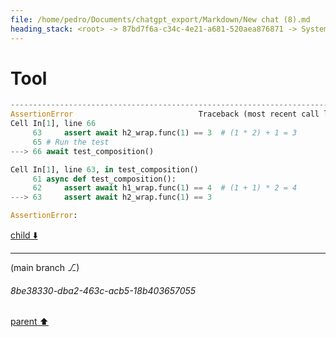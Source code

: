 ```yaml
---
file: /home/pedro/Documents/chatgpt_export/Markdown/New chat (8).md
heading_stack: <root> -> 87bd7f6a-c34c-4e21-a681-520aea876871 -> System -> 0305e3b7-9645-4e79-89a2-794319c6d100 -> System -> aaa236d3-b162-4863-965c-406dd86ac031 -> User -> 6389456d-56b1-43ae-97a4-9af03a2416cc -> Assistant -> e3e20cb1-d7af-4b3a-8989-0f635e7b7b37 -> Assistant -> 0f60f5d4-ccff-409d-a801-fe2e8e24b7e0 -> Tool -> 2dde9631-ce8a-470f-a73d-efdd18304420 -> Assistant -> efc03986-9e2b-44f4-b7a8-f1ea222b2fe6 -> Assistant -> 6ed08e43-230e-4b6e-a185-fa455f069e46 -> Tool -> b8da2c4b-9db2-47d7-a2af-389be4befc5f -> Assistant -> db2e1dd1-0795-480b-bc14-771d0eb39e4d -> Assistant -> e7105360-42e1-44dc-b634-fe0c00e4e999 -> Tool -> ca3c2937-19b7-4c14-9f94-a96c4aa48bf4 -> Assistant -> aaa241ef-101a-4eeb-93d2-e8d8919d06d9 -> User -> 0d4987c7-80b3-4264-a7cb-373f269f73d6 -> Assistant -> aaa2d51e-8b35-443b-8c51-50d3a8740574 -> User -> 4b0ff9a6-0c97-4d93-b7b8-d64c70c39fe0 -> Assistant -> aaa29522-caba-4582-81f4-fa790988a5cb -> User -> 2671227c-f5b3-4e6a-8bc8-cf8625b9df85 -> Assistant -> 0378287d-290e-4e7d-b03a-e96ab29bc45d -> Tool
---
```

# Tool

```python
---------------------------------------------------------------------------
AssertionError                            Traceback (most recent call last)
Cell In[1], line 66
     63     assert await h2_wrap.func(1) == 3  # (1 * 2) + 1 = 3
     65 # Run the test
---> 66 await test_composition()

Cell In[1], line 63, in test_composition()
     61 async def test_composition():
     62     assert await h1_wrap.func(1) == 4  # (1 + 1) * 2 = 4
---> 63     assert await h2_wrap.func(1) == 3

AssertionError: 

```

[child ⬇️](#8be38330-dba2-463c-acb5-18b403657055)

---

(main branch ⎇)
###### 8be38330-dba2-463c-acb5-18b403657055
[parent ⬆️](#0378287d-290e-4e7d-b03a-e96ab29bc45d)
